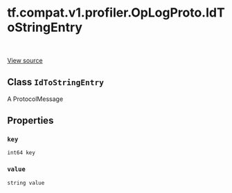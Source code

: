 <div itemscope itemtype="http://developers.google.com/ReferenceObject">
<meta itemprop="name" content="tf.compat.v1.profiler.OpLogProto.IdToStringEntry" />
<meta itemprop="path" content="Stable" />
<meta itemprop="property" content="key"/>
<meta itemprop="property" content="value"/>
</div>

# tf.compat.v1.profiler.OpLogProto.IdToStringEntry

<!-- Insert buttons and diff -->

<table class="tfo-notebook-buttons tfo-api" align="left">
</table>

<a target="_blank" href="/code/stable/tensorflow/core/profiler/tfprof_log.proto">View source</a>



## Class `IdToStringEntry`

A ProtocolMessage



<!-- Placeholder for "Used in" -->


## Properties

<h3 id="key"><code>key</code></h3>

`int64 key`


<h3 id="value"><code>value</code></h3>

`string value`






